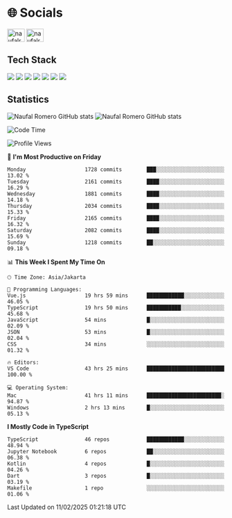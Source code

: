 <h1 align="">🌐 Socials</h1>
<p align="left">
<a href="https://linkedin.com/in/naufal-romero-putra-pratama-9ab816177/" target="blank"><img align="center" src="https://raw.githubusercontent.com/rahuldkjain/github-profile-readme-generator/master/src/images/icons/Social/linked-in-alt.svg" alt="naufalromero" height="30" width="40" /></a>
<a href="https://instagram.com/naufalromero" target="blank"><img align="center" src="https://raw.githubusercontent.com/rahuldkjain/github-profile-readme-generator/master/src/images/icons/Social/instagram.svg" alt="naufalromero" height="30" width="40" /></a>
</p>


<h2 align="">Tech Stack</h2>
<div align="">
  <img src="https://img.shields.io/badge/next.js-000000?style=for-the-badge&logo=nextdotjs&logoColor=white"/>
 <img src="https://img.shields.io/badge/typescript-%23007ACC.svg?style=for-the-badge&logo=typescript&logoColor=white"/>
 <img src="https://img.shields.io/badge/react-%2320232a.svg?style=for-the-badge&logo=react&logoColor=%2361DAFB"/>
 <img src="https://img.shields.io/badge/tailwindcss-%2338B2AC.svg?style=for-the-badge&logo=tailwind-css&logoColor=white"/>
 <img src="https://img.shields.io/badge/Prisma-3982CE?style=for-the-badge&logo=Prisma&logoColor=white"/>
 <img src="https://img.shields.io/badge/javascript-%23323330.svg?style=for-the-badge&logo=javascript&logoColor=%23F7DF1E"/>
 <img src="https://img.shields.io/badge/java-%23ED8B00.svg?style=for-the-badge&logo=openjdk&logoColor=white"/>
</div>


<h2 align="">Statistics</h2>
<div align="">
<img src="https://github-readme-stats-xi-nine-74.vercel.app/api?username=romves&show_icons=true&theme=tokyonight&include_all_commits=true&count_private=true" alt="Naufal Romero GitHub stats"/>
<img src="https://github-readme-stats-xi-nine-74.vercel.app/api/top-langs/?username=romves&theme=tokyonight&hide_border=false&include_all_commits=true&count_private=true&layout=compact" alt="Naufal Romero GitHub stats"/>
</div>

<!--START_SECTION:waka-->
![Code Time](http://img.shields.io/badge/Code%20Time-2%2C022%20hrs%2040%20mins-blue)

![Profile Views](http://img.shields.io/badge/Profile%20Views-0-blue)

📅 **I'm Most Productive on Friday** 

```text
Monday                   1728 commits        ███░░░░░░░░░░░░░░░░░░░░░░   13.02 % 
Tuesday                  2161 commits        ████░░░░░░░░░░░░░░░░░░░░░   16.29 % 
Wednesday                1881 commits        ████░░░░░░░░░░░░░░░░░░░░░   14.18 % 
Thursday                 2034 commits        ████░░░░░░░░░░░░░░░░░░░░░   15.33 % 
Friday                   2165 commits        ████░░░░░░░░░░░░░░░░░░░░░   16.32 % 
Saturday                 2082 commits        ████░░░░░░░░░░░░░░░░░░░░░   15.69 % 
Sunday                   1218 commits        ██░░░░░░░░░░░░░░░░░░░░░░░   09.18 % 
```


📊 **This Week I Spent My Time On** 

```text
🕑︎ Time Zone: Asia/Jakarta

💬 Programming Languages: 
Vue.js                   19 hrs 59 mins      ████████████░░░░░░░░░░░░░   46.05 % 
TypeScript               19 hrs 50 mins      ███████████░░░░░░░░░░░░░░   45.68 % 
JavaScript               54 mins             █░░░░░░░░░░░░░░░░░░░░░░░░   02.09 % 
JSON                     53 mins             █░░░░░░░░░░░░░░░░░░░░░░░░   02.04 % 
CSS                      34 mins             ░░░░░░░░░░░░░░░░░░░░░░░░░   01.32 % 

🔥 Editors: 
VS Code                  43 hrs 25 mins      █████████████████████████   100.00 % 

💻 Operating System: 
Mac                      41 hrs 11 mins      ████████████████████████░   94.87 % 
Windows                  2 hrs 13 mins       █░░░░░░░░░░░░░░░░░░░░░░░░   05.13 % 
```

**I Mostly Code in TypeScript** 

```text
TypeScript               46 repos            ████████████░░░░░░░░░░░░░   48.94 % 
Jupyter Notebook         6 repos             ██░░░░░░░░░░░░░░░░░░░░░░░   06.38 % 
Kotlin                   4 repos             █░░░░░░░░░░░░░░░░░░░░░░░░   04.26 % 
Dart                     3 repos             █░░░░░░░░░░░░░░░░░░░░░░░░   03.19 % 
Makefile                 1 repo              ░░░░░░░░░░░░░░░░░░░░░░░░░   01.06 % 
```




 Last Updated on 11/02/2025 01:21:18 UTC
<!--END_SECTION:waka-->
